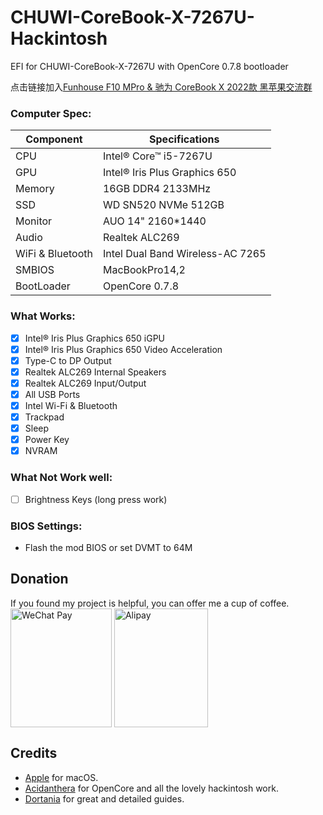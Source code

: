 # CHUWI-CoreBook-X-7267U-Hackintosh
EFI for CHUWI-CoreBook-X-7267U with OpenCore 0.7.8 bootloader

点击链接加入[Funhouse F10 MPro & 驰为 CoreBook X 2022款 黑苹果交流群](https://jq.qq.com/?_wv=1027&k=v9za1jFA)

### Computer Spec:

| Component        | Specifications                         |
| ---------------- | ---------------------------------------|
| CPU              | Intel® Core™ i5-7267U                  |
| GPU              | Intel® Iris Plus Graphics 650          |
| Memory           | 16GB DDR4 2133MHz                      |
| SSD              | WD SN520 NVMe 512GB                    |
| Monitor          | AUO 14" 2160*1440                      |
| Audio            | Realtek ALC269                         |
| WiFi & Bluetooth | Intel Dual Band Wireless-AC 7265       |
| SMBIOS           | MacBookPro14,2                         |
| BootLoader       | OpenCore 0.7.8                         |

### What Works:

- [x] Intel® Iris Plus Graphics 650 iGPU
- [x] Intel® Iris Plus Graphics 650 Video Acceleration
- [x] Type-C to DP Output
- [x] Realtek ALC269 Internal Speakers
- [x] Realtek ALC269 Input/Output
- [x] All USB Ports
- [x] Intel Wi-Fi & Bluetooth
- [x] Trackpad
- [x] Sleep
- [x] Power Key
- [x] NVRAM

### What Not Work well:

- [ ] Brightness Keys (long press work)

### BIOS Settings:

* Flash the mod BIOS or set DVMT to 64M

## Donation
If you found my project is helpful, you can offer me a cup of coffee.  
<img src="http://code666.tk/static/wx.jpg" width = "162" height = "190" alt="WeChat Pay" align=center />
<img src="http://code666.tk/static/zfb.jpg" width = "150" height = "190" alt="Alipay" align=center />

## Credits

- [Apple](https://apple.com) for macOS.
- [Acidanthera](https://github.com/acidanthera) for OpenCore and all the lovely hackintosh work.
- [Dortania](https://github.com/dortania) for great and detailed guides.
